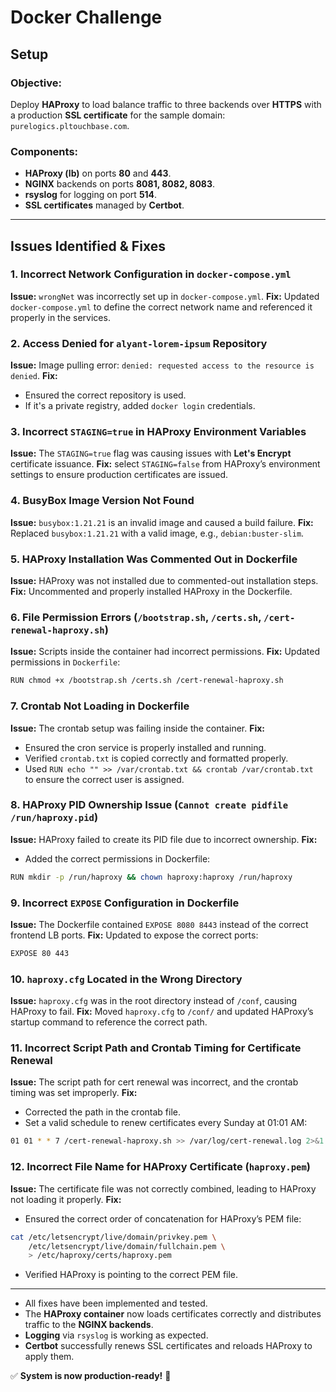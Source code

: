 # Docker Challenge

## **Setup**

### **Objective:**
Deploy **HAProxy** to load balance traffic to three backends over **HTTPS** with a production **SSL certificate** for the sample domain: `purelogics.pltouchbase.com`.

### **Components:**
- **HAProxy (lb)** on ports **80** and **443**.
- **NGINX** backends on ports **8081, 8082, 8083**.
- **rsyslog** for logging on port **514**.
- **SSL certificates** managed by **Certbot**.

---

## **Issues Identified & Fixes**

### **1. Incorrect Network Configuration in `docker-compose.yml`**
**Issue:** `wrongNet` was incorrectly set up in `docker-compose.yml`.
**Fix:** Updated `docker-compose.yml` to define the correct network name and referenced it properly in the services.

### **2. Access Denied for `alyant-lorem-ipsum` Repository**
**Issue:** Image pulling error: `denied: requested access to the resource is denied`.
**Fix:**
- Ensured the correct repository is used.
- If it's a private registry, added `docker login` credentials.

### **3. Incorrect `STAGING=true` in HAProxy Environment Variables**
**Issue:** The `STAGING=true` flag was causing issues with **Let's Encrypt** certificate issuance.
**Fix:** select `STAGING=false` from HAProxy’s environment settings to ensure production certificates are issued.

### **4. BusyBox Image Version Not Found**
**Issue:** `busybox:1.21.21` is an invalid image and caused a build failure.
**Fix:** Replaced `busybox:1.21.21` with a valid image, e.g., `debian:buster-slim`.

### **5. HAProxy Installation Was Commented Out in Dockerfile**
**Issue:** HAProxy was not installed due to commented-out installation steps.
**Fix:** Uncommented and properly installed HAProxy in the Dockerfile.

### **6. File Permission Errors (`/bootstrap.sh`, `/certs.sh`, `/cert-renewal-haproxy.sh`)**
**Issue:** Scripts inside the container had incorrect permissions.
**Fix:** Updated permissions in `Dockerfile`:
```sh
RUN chmod +x /bootstrap.sh /certs.sh /cert-renewal-haproxy.sh
```

### **7. Crontab Not Loading in Dockerfile**
**Issue:** The crontab setup was failing inside the container.
**Fix:**
- Ensured the cron service is properly installed and running.
- Verified `crontab.txt` is copied correctly and formatted properly.
- Used `RUN echo "" >> /var/crontab.txt && crontab /var/crontab.txt ` to ensure the correct user is assigned.

### **8. HAProxy PID Ownership Issue (`Cannot create pidfile /run/haproxy.pid`)**
**Issue:** HAProxy failed to create its PID file due to incorrect ownership.
**Fix:**
- Added the correct permissions in Dockerfile:
```sh
RUN mkdir -p /run/haproxy && chown haproxy:haproxy /run/haproxy
```

### **9. Incorrect `EXPOSE` Configuration in Dockerfile**
**Issue:** The Dockerfile contained `EXPOSE 8080 8443` instead of the correct frontend LB ports.
**Fix:** Updated to expose the correct ports:
```sh
EXPOSE 80 443
```

### **10. `haproxy.cfg` Located in the Wrong Directory**
**Issue:** `haproxy.cfg` was in the root directory instead of `/conf`, causing HAProxy to fail.
**Fix:** Moved `haproxy.cfg` to `/conf/` and updated HAProxy’s startup command to reference the correct path.

### **11. Incorrect Script Path and Crontab Timing for Certificate Renewal**
**Issue:** The script path for cert renewal was incorrect, and the crontab timing was set improperly.
**Fix:**
- Corrected the path in the crontab file.
- Set a valid schedule to renew certificates every Sunday at 01:01 AM:
```sh
01 01 * * 7 /cert-renewal-haproxy.sh >> /var/log/cert-renewal.log 2>&1
```

### **12. Incorrect File Name for HAProxy Certificate (`haproxy.pem`)**
**Issue:** The certificate file was not correctly combined, leading to HAProxy not loading it properly.
**Fix:**
- Ensured the correct order of concatenation for HAProxy’s PEM file:
```sh
cat /etc/letsencrypt/live/domain/privkey.pem \
    /etc/letsencrypt/live/domain/fullchain.pem \
    > /etc/haproxy/certs/haproxy.pem
```
- Verified HAProxy is pointing to the correct PEM file.

---

- All fixes have been implemented and tested.
- The **HAProxy container** now loads certificates correctly and distributes traffic to the **NGINX backends**.
- **Logging** via `rsyslog` is working as expected.
- **Certbot** successfully renews SSL certificates and reloads HAProxy to apply them.


✅ **System is now production-ready!** 🚀







